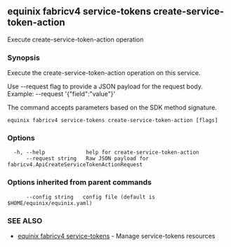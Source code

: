 ## equinix fabricv4 service-tokens create-service-token-action

Execute create-service-token-action operation

### Synopsis

Execute the create-service-token-action operation on this service.

Use --request flag to provide a JSON payload for the request body.
Example: --request '{"field":"value"}'

The command accepts parameters based on the SDK method signature.

```
equinix fabricv4 service-tokens create-service-token-action [flags]
```

### Options

```
  -h, --help             help for create-service-token-action
      --request string   Raw JSON payload for fabricv4.ApiCreateServiceTokenActionRequest
```

### Options inherited from parent commands

```
      --config string   config file (default is $HOME/equinix/equinix.yaml)
```

### SEE ALSO

* [equinix fabricv4 service-tokens](equinix_fabricv4_service-tokens.md)	 - Manage service-tokens resources

